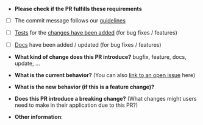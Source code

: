 * **Please check if the PR fulfills these requirements**
- [ ] The commit message follows our [guidelines]()
- [ ] [Tests]() for the [changes have been added]() (for bug fixes / features)
- [ ] [Docs]() have been added / updated (for bug fixes / features)


* **What kind of change does this PR introduce?** bugfix, feature, docs, update, ...



* **What is the current behavior?** (You can also [link to an open issue](https://help.github.com/articles/autolinked-references-and-urls/#issues-and-pull-requests) here)



* **What is the new behavior (if this is a feature change)?**



* **Does this PR introduce a breaking change?** (What changes might users need to make in their application due to this PR?)



* **Other information**:
